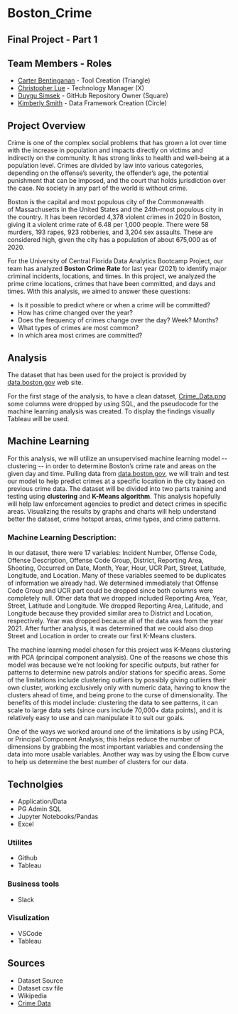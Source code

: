 # Boston_Crime

## Final Project - Part 1 


## Team Members - Roles

* [Carter Bentinganan](https://github.com/csobent) - Tool Creation (Triangle)
* [Christopher Lue](https://github.com/chrislue01) - Technology Manager (X)
* [Duygu Simsek](https://github.com/duygusimsek) - GitHub Repository Owner (Square)
* [Kimberly Smith](https://github.com/kimcamp33) - Data Framework Creation (Circle)

## Project Overview

Crime is one of the complex social problems that has grown a lot over time with the increase in population and impacts directly on victims and indirectly on the community. It has strong links to health and well-being at a population level. Crimes are divided by law into various categories, depending on the offense’s severity, the offender’s age, the potential punishment that can be imposed, and the court that holds jurisdiction over the case. No society in any part of the world is without crime. 

Boston is the capital and most populous city of the Commonwealth of Massachusetts in the United States and the 24th-most populous city in the country. It has been recorded 4,378 violent crimes in 2020 in Boston, giving it a violent crime rate of 6.48 per 1,000 people. There were 58 murders, 193 rapes, 923 robberies, and 3,204 sex assaults. These are considered high, given the city has a population of about 675,000 as of 2020.

For the University of Central Florida Data Analytics Bootcamp Project, our team has analyzed **Boston Crime Rate**  for last year (2021) to identify major criminal incidents, locations, and times. In this project, we analyzed the prime crime locations, crimes that have been committed, and days and times. With this analysis, we aimed to answer these questions:

* Is it possible to predict where or when a crime will be committed?
* How has crime changed over the year?
* Does the frequency of crimes change over the day? Week? Months?
* What types of crimes are most common?
* In which area most crimes are committed?

## Analysis

The dataset that has been used for the project is provided by [data.boston.gov](https://data.boston.gov/dataset/crime-incident-reports-august-2015-to-date-source-new-system/resource/f4495ee9-c42c-4019-82c1-d067f07e45d2) web site. 

For the first stage of the analysis, to have a clean dataset, [Crime_Data.png](https://github.com/duygusimsek/Boston_Crime/blob/main/Images/Crime_Data.png) some columns were dropped by using SQL, and the pseudocode for the machine learning analysis was created.  To display the findings visually Tableau will be used. 


## Machine Learning 

For this analysis, we will utilize an unsupervised machine learning model -- clustering -- in order to determine Boston’s crime rate and areas on the given day and time. Pulling data from [data.boston.gov](https://data.boston.gov/dataset/crime-incident-reports-august-2015-to-date-source-new-system/resource/f4495ee9-c42c-4019-82c1-d067f07e45d2), we will train and test our model to help predict crimes at a specific location in the city based on previous crime data. The dataset will be divided into two parts training and testing using **clustering** and **K-Means algorithm**. This analysis hopefully will help law enforcement agencies to predict and detect crimes in specific areas. Visualizing the results by graphs and charts will help understand better the dataset, crime hotspot areas, crime types, and crime patterns.

### Machine Learning Description:

In our dataset, there were 17 variables: 
Incident Number, Offense Code, Offense Description, Offense Code Group, District, Reporting Area, Shooting, Occurred on Date, Month, Year, Hour, UCR Part, Street, Latitude, Longitude, and Location. Many of these variables seemed to be duplicates of information we already had. We determined immediately that Offense Code Group and UCR part could be dropped since both columns were completely null. Other data that we dropped included Reporting Area, Year, Street, Latitude and Longitude. We dropped Reporting Area, Latitude, and Longitude because they provided similar area to District and Location, respectively. Year was dropped because all of the data was from the year 2021. After further analysis, it was determined that we could also drop Street and Location in order to create our first K-Means clusters.

The machine learning model chosen for this project was K-Means clustering with PCA (principal component analysis). One of the reasons we chose this model was because we’re not looking for specific outputs, but rather for patterns to determine new patrols and/or stations for specific areas. Some of the limitations include clustering outliers by possibly giving outliers their own cluster, working exclusively only with numeric data, having to know the clusters ahead of time, and being prone to the curse of dimensionality. The benefits of this model include: clustering the data to see patterns, it can scale to large data sets (since ours include 70,000+ data points), and it is relatively easy to use and can manipulate it to suit our goals.

One of the ways we worked around one of the limitations is by using PCA, or Principal Component Analysis; this helps reduce the number of dimensions by grabbing the most important variables and condensing the data into more usable variables. Another way was by using the Elbow curve to help us determine the best number of clusters for our data.

## Technolgies 
* Application/Data
* PG Admin SQL
* Jupyter Notebooks/Pandas
* Excel

### Utilites
* Github
* Tableau

### Business tools
* Slack

### Visulization
* VSCode
* Tableau

## Sources 
* Dataset Source 
* Dataset csv file 
* Wikipedia 
* [Crime Data](https://github.com/duygusimsek/Boston_Crime/blob/main/CRIMEDATA.csv)





